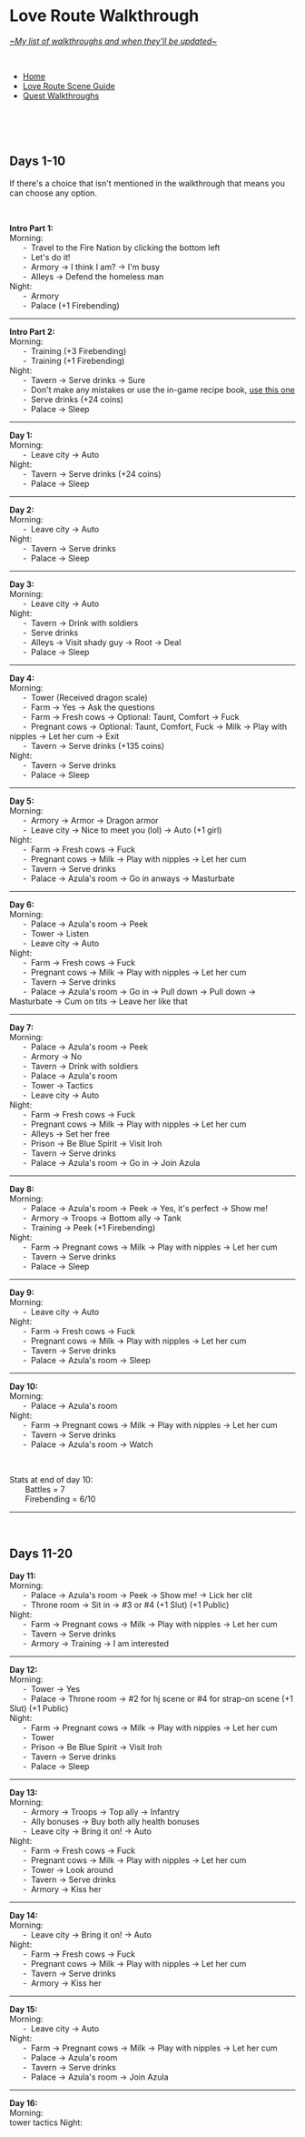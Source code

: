 # Love Route Walkthrough
[*\~My list of walkthroughs and when they'll be updated\~*](https://www.patreon.com/maimlain)

<br>

- [Home](https://github.com/maim-lain/fourelements/blob/master/book-2/home.md)  
- [Love Route Scene Guide](https://github.com/maim-lain/fourelements/blob/master/book-2/lovescenes.md)  
- [Quest Walkthroughs](https://github.com/maim-lain/fourelements/blob/master/book-2/quests.md)  

<br>
<br>
<br>

## Days 1-10
If there's a choice that isn't mentioned in the walkthrough that means you can choose any option.

<br>

**Intro Part 1:**  
Morning:  
&nbsp;&nbsp;&nbsp;&nbsp;&nbsp;&nbsp;\-&nbsp; Travel to the Fire Nation by clicking the bottom left  
&nbsp;&nbsp;&nbsp;&nbsp;&nbsp;&nbsp;\-&nbsp; Let's do it!  
&nbsp;&nbsp;&nbsp;&nbsp;&nbsp;&nbsp;\-&nbsp; Armory -> I think I am? -> I'm busy  
&nbsp;&nbsp;&nbsp;&nbsp;&nbsp;&nbsp;\-&nbsp; Alleys -> Defend the homeless man  
Night:  
&nbsp;&nbsp;&nbsp;&nbsp;&nbsp;&nbsp;\-&nbsp; Armory  
&nbsp;&nbsp;&nbsp;&nbsp;&nbsp;&nbsp;\-&nbsp; Palace (+1 Firebending)  

---

**Intro Part 2:**  
Morning:  
&nbsp;&nbsp;&nbsp;&nbsp;&nbsp;&nbsp;\-&nbsp; Training (+3 Firebending)  
&nbsp;&nbsp;&nbsp;&nbsp;&nbsp;&nbsp;\-&nbsp; Training (+1 Firebending)  
Night:  
&nbsp;&nbsp;&nbsp;&nbsp;&nbsp;&nbsp;\-&nbsp; Tavern -> Serve drinks -> Sure  
&nbsp;&nbsp;&nbsp;&nbsp;&nbsp;&nbsp;\-&nbsp; Don't make any mistakes or use the in-game recipe book, [use this one](https://github.com/maim-lain/fourelements/blob/master/book-2/home.md#game-mechanics)  
&nbsp;&nbsp;&nbsp;&nbsp;&nbsp;&nbsp;\-&nbsp; Serve drinks (+24 coins)  
&nbsp;&nbsp;&nbsp;&nbsp;&nbsp;&nbsp;\-&nbsp; Palace -> Sleep  

---

**Day 1:**  
Morning:  
&nbsp;&nbsp;&nbsp;&nbsp;&nbsp;&nbsp;\-&nbsp; Leave city -> Auto  
Night:  
&nbsp;&nbsp;&nbsp;&nbsp;&nbsp;&nbsp;\-&nbsp; Tavern -> Serve drinks (+24 coins)  
&nbsp;&nbsp;&nbsp;&nbsp;&nbsp;&nbsp;\-&nbsp; Palace -> Sleep  

---

**Day 2:**  
Morning:  
&nbsp;&nbsp;&nbsp;&nbsp;&nbsp;&nbsp;\-&nbsp; Leave city -> Auto  
Night:  
&nbsp;&nbsp;&nbsp;&nbsp;&nbsp;&nbsp;\-&nbsp; Tavern -> Serve drinks  
&nbsp;&nbsp;&nbsp;&nbsp;&nbsp;&nbsp;\-&nbsp; Palace -> Sleep  

---

**Day 3:**  
Morning:  
&nbsp;&nbsp;&nbsp;&nbsp;&nbsp;&nbsp;\-&nbsp; Leave city -> Auto  
Night:  
&nbsp;&nbsp;&nbsp;&nbsp;&nbsp;&nbsp;\-&nbsp; Tavern -> Drink with soldiers  
&nbsp;&nbsp;&nbsp;&nbsp;&nbsp;&nbsp;\-&nbsp; Serve drinks  
&nbsp;&nbsp;&nbsp;&nbsp;&nbsp;&nbsp;\-&nbsp; Alleys -> Visit shady guy -> Root -> Deal  
&nbsp;&nbsp;&nbsp;&nbsp;&nbsp;&nbsp;\-&nbsp; Palace -> Sleep  

---

**Day 4:**  
Morning:  
&nbsp;&nbsp;&nbsp;&nbsp;&nbsp;&nbsp;\-&nbsp; Tower (Received dragon scale)  
&nbsp;&nbsp;&nbsp;&nbsp;&nbsp;&nbsp;\-&nbsp; Farm -> Yes -> Ask the questions  
&nbsp;&nbsp;&nbsp;&nbsp;&nbsp;&nbsp;\-&nbsp; Farm -> Fresh cows -> Optional: Taunt, Comfort -> Fuck  
&nbsp;&nbsp;&nbsp;&nbsp;&nbsp;&nbsp;\-&nbsp; Pregnant cows -> Optional: Taunt, Comfort, Fuck -> Milk -> Play with nipples -> Let her cum -> Exit  
&nbsp;&nbsp;&nbsp;&nbsp;&nbsp;&nbsp;\-&nbsp; Tavern -> Serve drinks (+135 coins)  
Night:  
&nbsp;&nbsp;&nbsp;&nbsp;&nbsp;&nbsp;\-&nbsp; Tavern -> Serve drinks  
&nbsp;&nbsp;&nbsp;&nbsp;&nbsp;&nbsp;\-&nbsp; Palace -> Sleep  

---

**Day 5:**  
Morning:  
&nbsp;&nbsp;&nbsp;&nbsp;&nbsp;&nbsp;\-&nbsp; Armory -> Armor -> Dragon armor  
&nbsp;&nbsp;&nbsp;&nbsp;&nbsp;&nbsp;\-&nbsp; Leave city -> Nice to meet you (lol) -> Auto (+1 girl)  
Night:  
&nbsp;&nbsp;&nbsp;&nbsp;&nbsp;&nbsp;\-&nbsp; Farm -> Fresh cows -> Fuck  
&nbsp;&nbsp;&nbsp;&nbsp;&nbsp;&nbsp;\-&nbsp; Pregnant cows -> Milk -> Play with nipples -> Let her cum  
&nbsp;&nbsp;&nbsp;&nbsp;&nbsp;&nbsp;\-&nbsp; Tavern -> Serve drinks  
&nbsp;&nbsp;&nbsp;&nbsp;&nbsp;&nbsp;\-&nbsp; Palace -> Azula's room -> Go in anways -> Masturbate  

---

**Day 6:**  
Morning:  
&nbsp;&nbsp;&nbsp;&nbsp;&nbsp;&nbsp;\-&nbsp; Palace -> Azula's room -> Peek  
&nbsp;&nbsp;&nbsp;&nbsp;&nbsp;&nbsp;\-&nbsp; Tower -> Listen  
&nbsp;&nbsp;&nbsp;&nbsp;&nbsp;&nbsp;\-&nbsp; Leave city -> Auto  
Night:  
&nbsp;&nbsp;&nbsp;&nbsp;&nbsp;&nbsp;\-&nbsp; Farm -> Fresh cows -> Fuck  
&nbsp;&nbsp;&nbsp;&nbsp;&nbsp;&nbsp;\-&nbsp; Pregnant cows -> Milk -> Play with nipples -> Let her cum  
&nbsp;&nbsp;&nbsp;&nbsp;&nbsp;&nbsp;\-&nbsp; Tavern -> Serve drinks  
&nbsp;&nbsp;&nbsp;&nbsp;&nbsp;&nbsp;\-&nbsp; Palace -> Azula's room -> Go in -> Pull down -> Pull down -> Masturbate -> Cum on tits -> Leave her like that  

---

**Day 7:**  
Morning:  
&nbsp;&nbsp;&nbsp;&nbsp;&nbsp;&nbsp;\-&nbsp; Palace -> Azula's room -> Peek  
&nbsp;&nbsp;&nbsp;&nbsp;&nbsp;&nbsp;\-&nbsp; Armory -> No  
&nbsp;&nbsp;&nbsp;&nbsp;&nbsp;&nbsp;\-&nbsp; Tavern -> Drink with soldiers  
&nbsp;&nbsp;&nbsp;&nbsp;&nbsp;&nbsp;\-&nbsp; Palace -> Azula's room  
&nbsp;&nbsp;&nbsp;&nbsp;&nbsp;&nbsp;\-&nbsp; Tower -> Tactics  
&nbsp;&nbsp;&nbsp;&nbsp;&nbsp;&nbsp;\-&nbsp; Leave city -> Auto  
Night:  
&nbsp;&nbsp;&nbsp;&nbsp;&nbsp;&nbsp;\-&nbsp; Farm -> Fresh cows -> Fuck  
&nbsp;&nbsp;&nbsp;&nbsp;&nbsp;&nbsp;\-&nbsp; Pregnant cows -> Milk -> Play with nipples -> Let her cum  
&nbsp;&nbsp;&nbsp;&nbsp;&nbsp;&nbsp;\-&nbsp; Alleys -> Set her free  
&nbsp;&nbsp;&nbsp;&nbsp;&nbsp;&nbsp;\-&nbsp; Prison -> Be Blue Spirit -> Visit Iroh  
&nbsp;&nbsp;&nbsp;&nbsp;&nbsp;&nbsp;\-&nbsp; Tavern -> Serve drinks  
&nbsp;&nbsp;&nbsp;&nbsp;&nbsp;&nbsp;\-&nbsp; Palace -> Azula's room -> Go in -> Join Azula  

---

**Day 8:**  
Morning:  
&nbsp;&nbsp;&nbsp;&nbsp;&nbsp;&nbsp;\-&nbsp; Palace -> Azula's room -> Peek -> Yes, it's perfect -> Show me!  
&nbsp;&nbsp;&nbsp;&nbsp;&nbsp;&nbsp;\-&nbsp; Armory -> Troops -> Bottom ally -> Tank  
&nbsp;&nbsp;&nbsp;&nbsp;&nbsp;&nbsp;\-&nbsp; Training -> Peek (+1 Firebending)  
Night:  
&nbsp;&nbsp;&nbsp;&nbsp;&nbsp;&nbsp;\-&nbsp; Farm -> Pregnant cows -> Milk -> Play with nipples -> Let her cum  
&nbsp;&nbsp;&nbsp;&nbsp;&nbsp;&nbsp;\-&nbsp; Tavern -> Serve drinks  
&nbsp;&nbsp;&nbsp;&nbsp;&nbsp;&nbsp;\-&nbsp; Palace -> Sleep  

---

**Day 9:**  
Morning:  
&nbsp;&nbsp;&nbsp;&nbsp;&nbsp;&nbsp;\-&nbsp; Leave city -> Auto  
Night:  
&nbsp;&nbsp;&nbsp;&nbsp;&nbsp;&nbsp;\-&nbsp; Farm -> Fresh cows -> Fuck  
&nbsp;&nbsp;&nbsp;&nbsp;&nbsp;&nbsp;\-&nbsp; Pregnant cows -> Milk -> Play with nipples -> Let her cum  
&nbsp;&nbsp;&nbsp;&nbsp;&nbsp;&nbsp;\-&nbsp; Tavern -> Serve drinks  
&nbsp;&nbsp;&nbsp;&nbsp;&nbsp;&nbsp;\-&nbsp; Palace -> Azula's room -> Sleep  

---

**Day 10:**  
Morning:  
&nbsp;&nbsp;&nbsp;&nbsp;&nbsp;&nbsp;\-&nbsp; Palace -> Azula's room  
Night:  
&nbsp;&nbsp;&nbsp;&nbsp;&nbsp;&nbsp;\-&nbsp; Farm -> Pregnant cows -> Milk -> Play with nipples -> Let her cum  
&nbsp;&nbsp;&nbsp;&nbsp;&nbsp;&nbsp;\-&nbsp; Tavern -> Serve drinks  
&nbsp;&nbsp;&nbsp;&nbsp;&nbsp;&nbsp;\-&nbsp; Palace -> Azula's room -> Watch  

<br>

Stats at end of day 10:  
&nbsp;&nbsp;&nbsp;&nbsp;&nbsp;&nbsp; Battles = 7  
&nbsp;&nbsp;&nbsp;&nbsp;&nbsp;&nbsp; Firebending = 6/10  

---

<br>

## Days 11-20

**Day 11:**  
Morning:  
&nbsp;&nbsp;&nbsp;&nbsp;&nbsp;&nbsp;\-&nbsp; Palace -> Azula's room -> Peek -> Show me! -> Lick her clit  
&nbsp;&nbsp;&nbsp;&nbsp;&nbsp;&nbsp;\-&nbsp; Throne room -> Sit in -> #3 or #4 (+1 Slut) (+1 Public)  
Night:  
&nbsp;&nbsp;&nbsp;&nbsp;&nbsp;&nbsp;\-&nbsp; Farm -> Pregnant cows -> Milk -> Play with nipples -> Let her cum  
&nbsp;&nbsp;&nbsp;&nbsp;&nbsp;&nbsp;\-&nbsp; Tavern -> Serve drinks  
&nbsp;&nbsp;&nbsp;&nbsp;&nbsp;&nbsp;\-&nbsp; Armory -> Training -> I am interested  

---

**Day 12:**  
Morning:  
&nbsp;&nbsp;&nbsp;&nbsp;&nbsp;&nbsp;\-&nbsp; Tower -> Yes  
&nbsp;&nbsp;&nbsp;&nbsp;&nbsp;&nbsp;\-&nbsp; Palace -> Throne room -> #2 for hj scene or #4 for strap-on scene (+1 Slut) (+1 Public)  
Night:  
&nbsp;&nbsp;&nbsp;&nbsp;&nbsp;&nbsp;\-&nbsp; Farm -> Pregnant cows -> Milk -> Play with nipples -> Let her cum  
&nbsp;&nbsp;&nbsp;&nbsp;&nbsp;&nbsp;\-&nbsp; Tower  
&nbsp;&nbsp;&nbsp;&nbsp;&nbsp;&nbsp;\-&nbsp; Prison -> Be Blue Spirit -> Visit Iroh  
&nbsp;&nbsp;&nbsp;&nbsp;&nbsp;&nbsp;\-&nbsp; Tavern -> Serve drinks  
&nbsp;&nbsp;&nbsp;&nbsp;&nbsp;&nbsp;\-&nbsp; Palace -> Sleep  

---

**Day 13:**  
Morning:  
&nbsp;&nbsp;&nbsp;&nbsp;&nbsp;&nbsp;\-&nbsp; Armory -> Troops -> Top ally -> Infantry  
&nbsp;&nbsp;&nbsp;&nbsp;&nbsp;&nbsp;\-&nbsp; Ally bonuses -> Buy both ally health bonuses  
&nbsp;&nbsp;&nbsp;&nbsp;&nbsp;&nbsp;\-&nbsp; Leave city -> Bring it on! -> Auto  
Night:  
&nbsp;&nbsp;&nbsp;&nbsp;&nbsp;&nbsp;\-&nbsp; Farm -> Fresh cows -> Fuck  
&nbsp;&nbsp;&nbsp;&nbsp;&nbsp;&nbsp;\-&nbsp; Pregnant cows -> Milk -> Play with nipples -> Let her cum  
&nbsp;&nbsp;&nbsp;&nbsp;&nbsp;&nbsp;\-&nbsp; Tower -> Look around  
&nbsp;&nbsp;&nbsp;&nbsp;&nbsp;&nbsp;\-&nbsp; Tavern -> Serve drinks  
&nbsp;&nbsp;&nbsp;&nbsp;&nbsp;&nbsp;\-&nbsp; Armory -> Kiss her  

---

**Day 14:**  
Morning:  
&nbsp;&nbsp;&nbsp;&nbsp;&nbsp;&nbsp;\-&nbsp; Leave city -> Bring it on! -> Auto  
Night:  
&nbsp;&nbsp;&nbsp;&nbsp;&nbsp;&nbsp;\-&nbsp; Farm -> Fresh cows -> Fuck  
&nbsp;&nbsp;&nbsp;&nbsp;&nbsp;&nbsp;\-&nbsp; Pregnant cows -> Milk -> Play with nipples -> Let her cum  
&nbsp;&nbsp;&nbsp;&nbsp;&nbsp;&nbsp;\-&nbsp; Tavern -> Serve drinks  
&nbsp;&nbsp;&nbsp;&nbsp;&nbsp;&nbsp;\-&nbsp; Armory -> Kiss her  

---

**Day 15:**  
Morning:  
&nbsp;&nbsp;&nbsp;&nbsp;&nbsp;&nbsp;\-&nbsp; Leave city -> Auto  
Night:  
&nbsp;&nbsp;&nbsp;&nbsp;&nbsp;&nbsp;\-&nbsp; Farm -> Pregnant cows -> Milk -> Play with nipples -> Let her cum  
&nbsp;&nbsp;&nbsp;&nbsp;&nbsp;&nbsp;\-&nbsp; Palace -> Azula's room  
&nbsp;&nbsp;&nbsp;&nbsp;&nbsp;&nbsp;\-&nbsp; Tavern -> Serve drinks  
&nbsp;&nbsp;&nbsp;&nbsp;&nbsp;&nbsp;\-&nbsp; Palace -> Azula's room -> Join Azula  

---

**Day 16:**  
Morning:  
tower tactics
Night:  


<!---

Morning:
azula
tower
training

Night:
farm
prison
tavern
azula
(no more mai night scenes at armory.)



What?! Hell no!
prison_start, it continues right below the above choice

--->

